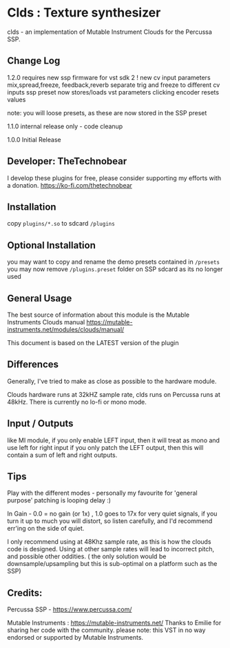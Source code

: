 # Clds : Texture synthesizer 

clds - an implementation of Mutable Instrument Clouds for the Percussa SSP.

## Change Log

1.2.0 requires new ssp firmware for vst sdk 2 !
new cv input parameters mix,spread,freeze, feedback,reverb
separate trig and freeze to different cv inputs
ssp preset now stores/loads vst parameters
clicking encoder resets values

note: you will loose presets, as these are now stored in the SSP preset

1.1.0 internal release only - code cleanup

1.0.0 Initial Release 

## Developer: TheTechnobear
I develop these plugins for free, please consider supporting my efforts with a donation.
https://ko-fi.com/thetechnobear


## Installation
copy `plugins/*.so` to sdcard `/plugins`

## Optional Installation
you may want to copy and rename the demo presets contained in `/presets`
you may now remove `/plugins.preset` folder on SSP sdcard as its no longer used 


## General Usage 

The best source of information about this module is the Mutable Instruments Clouds manual
https://mutable-instruments.net/modules/clouds/manual/

This document is based on the LATEST version of the plugin


## Differences
Generally, I've tried to make as close as possible to the hardware module.

Clouds hardware runs at 32kHZ sample rate, clds runs on Percussa runs at 48kHz.
There is currently no lo-fi or mono mode.

## Input / Outputs
like MI module, 
if you only enable LEFT input, then it will treat as mono and use left for right input
if you only patch the LEFT output, then this will contain a sum of left and right outputs.

## Tips

Play with the different modes - personally my favourite for 'general purpose' patching is looping delay :) 

In Gain - 0.0 = no gain (or 1x) , 1.0 goes to 17x for very quiet signals, if you turn it up to much you will distort, 
so listen carefully, and I'd recommend err'ing on the side of quiet.


I only recommend using at 48Khz sample rate, as this is how the clouds code is designed.
Using at other sample rates will lead to incorrect pitch, and possible other oddities.
( the only solution would be downsample/upsampling but this is sub-optimal on a platform such as the SSP)


## Credits: 

Percussa SSP - https://www.percussa.com/ 

Mutable Instruments : https://mutable-instruments.net/
Thanks to Emilie for sharing her code with the community.
please note: this VST in no way endorsed or supported by Mutable Instruments.
